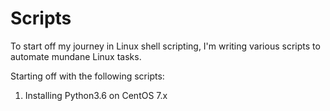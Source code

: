 # Scripts

To start off my journey in Linux shell scripting, I'm writing various scripts to automate mundane Linux tasks.

Starting off with the following scripts:
1. Installing Python3.6 on CentOS 7.x
